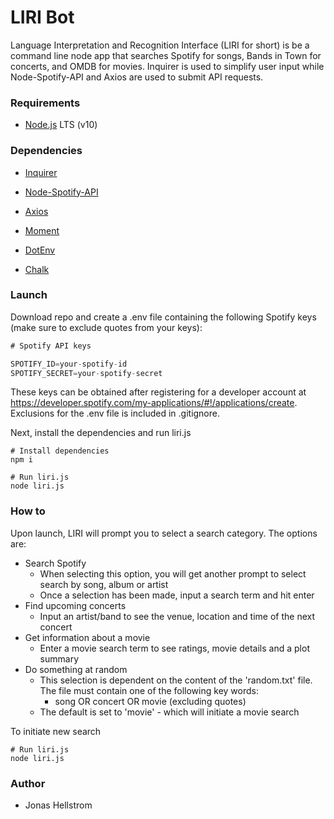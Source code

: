 # LIRI Bot
Language Interpretation and Recognition Interface (LIRI for short) is be a command line node app that searches Spotify for songs, Bands in Town for concerts, and OMDB for movies. Inquirer is used to simplify user input while Node-Spotify-API and Axios are used to submit API requests.

### Requirements

  * [Node.js](https://nodejs.org/) LTS (v10)
  
### Dependencies

   * [Inquirer](https://www.npmjs.com/package/inquirer)
   
   * [Node-Spotify-API](https://www.npmjs.com/package/node-spotify-api)

   * [Axios](https://www.npmjs.com/package/axios)

   * [Moment](https://www.npmjs.com/package/moment)

   * [DotEnv](https://www.npmjs.com/package/dotenv)

   * [Chalk](https://www.npmjs.com/package/chalk)


### Launch

Download repo and create a .env file containing the following Spotify keys (make sure to exclude quotes from your keys):

```js
# Spotify API keys

SPOTIFY_ID=your-spotify-id
SPOTIFY_SECRET=your-spotify-secret

```

These keys can be obtained after registering for a developer account at  <https://developer.spotify.com/my-applications/#!/applications/create>. Exclusions for the .env file is included in .gitignore.

Next, install the dependencies and run liri.js

```console
# Install dependencies
npm i

# Run liri.js
node liri.js

```

### How to

Upon launch, LIRI will prompt you to select a search category. The options are:

  - Search Spotify
    - When selecting this option, you will get another prompt to select search by song, album or artist
    - Once a selection has been made, input a search term and hit enter
  - Find upcoming concerts
    - Input an artist/band to see the venue, location and time of the next concert 
  - Get information about a movie
    - Enter a movie search term to see ratings, movie details and a plot summary
  - Do something at random
    - This selection is dependent on the content of the 'random.txt' file. The file must contain one of the following key words:
      - song OR concert OR movie (excluding quotes)
    - The default is set to 'movie' - which will initiate a movie search
      
To initiate new search 

```console
# Run liri.js
node liri.js

```

### Author

* Jonas Hellstrom

